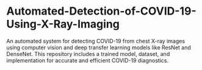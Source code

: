 # Automated-Detection-of-COVID-19-Using-X-Ray-Imaging
An automated system for detecting COVID-19 from chest X-ray images using computer vision and deep transfer learning models like ResNet and DenseNet. This repository includes a trained model, dataset, and implementation for accurate and efficient COVID-19 diagnostics.
